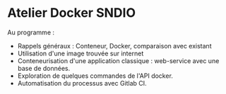 # Atelier Docker SNDIO

Au programme : 

- Rappels généraux : Conteneur, Docker, comparaison avec existant
- Utilisation d'une image trouvée sur internet
- Conteneurisation d'une application classique : web-service avec une base de données.
- Exploration de quelques commandes de l'API docker.
- Automatisation du processus avec Gitlab CI.

